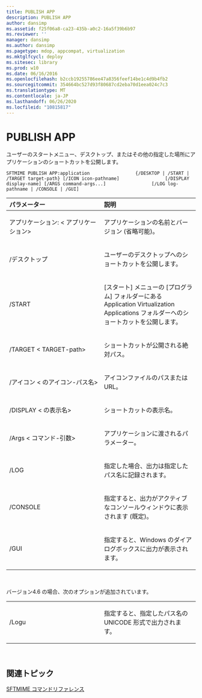 ```yaml
---
title: PUBLISH APP
description: PUBLISH APP
author: dansimp
ms.assetid: f25f06a8-ca23-435b-a0c2-16a5f39b6b97
ms.reviewer: ''
manager: dansimp
ms.author: dansimp
ms.pagetype: mdop, appcompat, virtualization
ms.mktglfcycl: deploy
ms.sitesec: library
ms.prod: w10
ms.date: 06/16/2016
ms.openlocfilehash: b2ccb19255786ee47a8356feef14be1c4d9b4fb2
ms.sourcegitcommit: 354664bc527d93f80687cd2eba70d1eea024c7c3
ms.translationtype: MT
ms.contentlocale: ja-JP
ms.lasthandoff: 06/26/2020
ms.locfileid: "10815817"
---
```

# PUBLISH APP


ユーザーのスタートメニュー、デスクトップ、またはその他の指定した場所にアプリケーションのショートカットを公開します。

`SFTMIME PUBLISH APP:application                 {/DESKTOP | /START | /TARGET target-path} [/ICON icon-pathname]                 [/DISPLAY display-name] [/ARGS command-args...]                 [/LOG log-pathname | /CONSOLE | /GUI]`

<table>
<colgroup>
<col width="50%" />
<col width="50%" />
</colgroup>
<thead>
<tr class="header">
<th align="left">パラメーター</th>
<th align="left">説明</th>
</tr>
</thead>
<tbody>
<tr class="odd">
<td align="left"><p>アプリケーション: &lt; アプリケーション&gt;</p></td>
<td align="left"><p>アプリケーションの名前とバージョン (省略可能)。</p></td>
</tr>
<tr class="even">
<td align="left"><p>/デスクトップ</p></td>
<td align="left"><p>ユーザーのデスクトップへのショートカットを公開します。</p></td>
</tr>
<tr class="odd">
<td align="left"><p>/START</p></td>
<td align="left"><p>[スタート] メニューの [プログラム] フォルダーにある Application Virtualization Applications フォルダーへのショートカットを公開します。</p></td>
</tr>
<tr class="even">
<td align="left"><p>/TARGET &lt; TARGET-path&gt;</p></td>
<td align="left"><p>ショートカットが公開される絶対パス。</p></td>
</tr>
<tr class="odd">
<td align="left"><p>/アイコン &lt; のアイコン-パス名&gt;</p></td>
<td align="left"><p>アイコンファイルのパスまたは URL。</p></td>
</tr>
<tr class="even">
<td align="left"><p>/DISPLAY &lt; の表示名&gt;</p></td>
<td align="left"><p>ショートカットの表示名。</p></td>
</tr>
<tr class="odd">
<td align="left"><p>/Args &lt; コマンド-引数&gt;</p></td>
<td align="left"><p>アプリケーションに渡されるパラメーター。</p></td>
</tr>
<tr class="even">
<td align="left"><p>/LOG</p></td>
<td align="left"><p>指定した場合、出力は指定したパス名に記録されます。</p></td>
</tr>
<tr class="odd">
<td align="left"><p>/CONSOLE</p></td>
<td align="left"><p>指定すると、出力がアクティブなコンソールウィンドウに表示されます (既定)。</p></td>
</tr>
<tr class="even">
<td align="left"><p>/GUI</p></td>
<td align="left"><p>指定すると、Windows のダイアログボックスに出力が表示されます。</p></td>
</tr>
</tbody>
</table>

 

バージョン4.6 の場合、次のオプションが追加されています。

<table>
<colgroup>
<col width="50%" />
<col width="50%" />
</colgroup>
<tbody>
<tr class="odd">
<td align="left"><p>/Logu</p></td>
<td align="left"><p>指定すると、指定したパス名の UNICODE 形式で出力されます。</p></td>
</tr>
</tbody>
</table>

 

## 関連トピック


[SFTMIME コマンドリファレンス](sftmime--command-reference.md)

 

 





